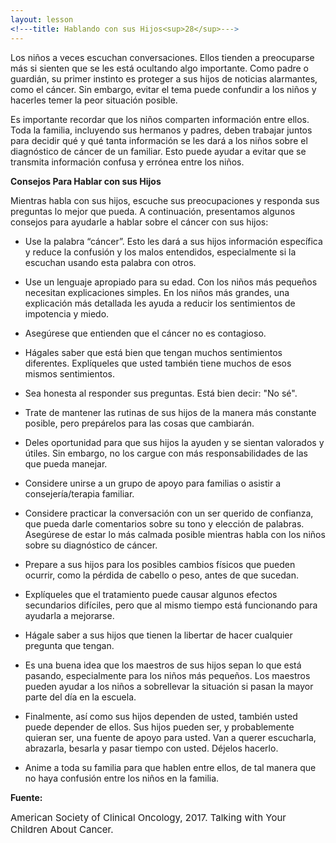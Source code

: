 ```yaml
---
layout: lesson
<!---title: Hablando con sus Hijos<sup>28</sup>--->
---
```


Los niños a veces escuchan conversaciones. Ellos tienden a preocuparse más si sienten que se les está ocultando algo importante. Como padre o guardián, su primer instinto es proteger a sus hijos de noticias alarmantes, como el cáncer. Sin embargo, evitar el tema puede confundir a los niños y hacerles temer la peor situación posible.

Es importante recordar que los niños comparten información entre ellos. Toda la familia, incluyendo sus hermanos y padres, deben trabajar juntos para decidir qué y qué tanta información se les dará a los niños sobre el diagnóstico de cáncer de un familiar. Esto puede ayudar a evitar que se transmita información confusa y errónea entre los niños.

**Consejos Para Hablar con sus Hijos**

Mientras habla con sus hijos, escuche sus preocupaciones y responda sus preguntas lo mejor que pueda. A continuación, presentamos algunos consejos para ayudarle a hablar sobre el cáncer con sus hijos:

* Use la palabra “cáncer”. Esto les dará a sus hijos información específica y reduce la confusión y los malos entendidos, especialmente si la escuchan usando esta palabra con otros.

* Use un lenguaje apropiado para su edad. Con los niños más pequeños necesitan explicaciones simples. En los niños más grandes, una explicación más detallada les ayuda a reducir los sentimientos de impotencia y miedo.

* Asegúrese que entienden que el cáncer no es contagioso.

* Hágales saber que está bien que tengan muchos sentimientos diferentes. Explíqueles que usted también tiene muchos de esos mismos sentimientos.

* Sea honesta al responder sus preguntas. Está bien decir: "No sé".

* Trate de mantener las rutinas de sus hijos de la manera más constante posible, pero prepárelos para las cosas que cambiarán.

* Deles oportunidad para que sus hijos la ayuden y se sientan valorados y útiles. Sin embargo, no los cargue con más responsabilidades de las que pueda manejar.

* Considere unirse a un grupo de apoyo para familias o asistir a consejería/terapia familiar.

* Considere practicar la conversación con un ser querido de confianza, que pueda darle comentarios sobre su tono y elección de palabras. Asegúrese de estar lo más calmada posible mientras habla con los niños sobre su diagnóstico de cáncer.

* Prepare a sus hijos para los posibles cambios físicos que pueden ocurrir, como la pérdida de cabello o peso, antes de que sucedan.

* Explíqueles que el tratamiento puede causar algunos efectos secundarios difíciles, pero que al mismo tiempo está funcionando para ayudarla a mejorarse.

* Hágale saber a sus hijos que tienen la libertar de hacer cualquier pregunta que tengan.

* Es una buena idea que los maestros de sus hijos sepan lo que está pasando, especialmente para los niños más pequeños. Los maestros pueden ayudar a los niños a sobrellevar la situación si pasan la mayor parte del día en la escuela.

* Finalmente, así como sus hijos dependen de usted, también usted puede depender de ellos. Sus hijos pueden ser, y probablemente quieran ser, una fuente de apoyo para usted. Van a querer escucharla, abrazarla, besarla y pasar tiempo con usted. Déjelos hacerlo.

* Anime a toda su familia para que hablen entre ellos, de tal manera que no haya confusión entre los niños en la familia.

**Fuente:**

<span style="font-size:15px;">American Society of Clinical Oncology, 2017. Talking with Your Children About Cancer.</span>
